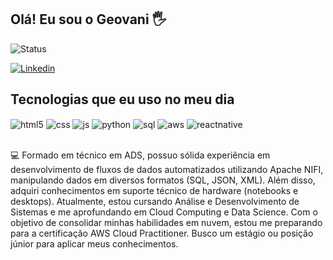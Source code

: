 ## Olá! Eu sou o Geovani 🖐️

![Status](https://github-readme-stats.vercel.app/api?username=Geovaniprr&show_icons=true&theme=radical)

[![Linkedin](https://img.shields.io/badge/LinkedIn-0077B5?style=for-the-badge&logo=linkedin&logoColor=white)](https://www.linkedin.com/in/geovani-corrêa/)

## Tecnologias que eu uso no meu dia

<div style="display: inline_block">
  <img align="center" alt="html5" src="https://img.shields.io/badge/HTML5-E34F26?style=for-the-badge&logo=html5&logoColor=white" />
  <img align="center" alt="css" src="https://img.shields.io/badge/CSS3-1572B6?style=for-the-badge&logo=css3&logoColor=white" />
  <img align="center" alt="js" src="https://img.shields.io/badge/JavaScript-F7DF1E?style=for-the-badge&logo=javascript&logoColor=black" />
  <img align="center" alt="python" src="https://img.shields.io/badge/Python-3776AB?style=for-the-badge&logo=python&logoColor=white"/>
  <img align="center" alt="sql" src="https://img.shields.io/badge/PostgreSQL-316192?style=for-the-badge&logo=postgresql&logoColor=white"/>
  <img align="center" alt="aws" src="https://img.shields.io/badge/Amazon_AWS-232F3E?style=for-the-badge&logo=amazon-aws&logoColor=white" />
  <img align="center" alt="reactnative" src="https://img.shields.io/badge/React_Native-20232A?style=for-the-badge&logo=react&logoColor=61DAFB" />
</div><br/>

💻 Formado em técnico em ADS, possuo sólida experiência em desenvolvimento de fluxos de dados automatizados utilizando Apache NIFI, manipulando dados em diversos formatos (SQL, JSON, XML). Além disso, adquiri conhecimentos em suporte técnico de hardware (notebooks e desktops). Atualmente, estou cursando Análise e Desenvolvimento de Sistemas e me aprofundando em Cloud Computing e Data Science. Com o objetivo de consolidar minhas habilidades em nuvem, estou me preparando para a certificação AWS Cloud Practitioner. Busco um estágio ou posição júnior para aplicar meus conhecimentos.
